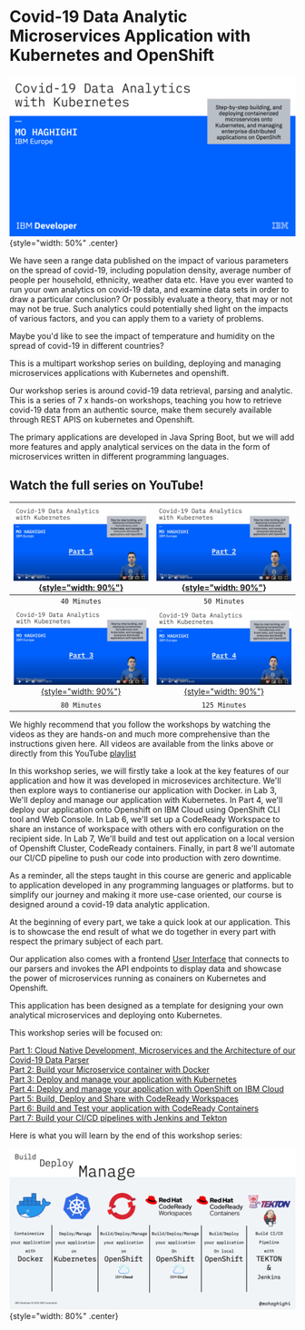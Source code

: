 # Covid-19 Data Analytic Microservices Application with Kubernetes and OpenShift

![alt text](images/Labs/intro.png){style="width: 50%" .center}

We have seen a range data published on the impact of various parameters on the spread of covid-19, including population density, average number of people per household, ethnicity, weather data etc.
Have you ever wanted to run your own analytics on covid-19 data, and examine data sets in order to draw a particular conclusion? Or possibly evaluate a theory, that may or not may not be true. Such analytics could potentially shed light on the impacts of various factors, and you can apply them to a variety of problems.

Maybe you'd like to see the impact of temperature and humidity on the spread of covid-19 in different countries?  

This is a multipart workshop series on building, deploying and managing microservices applications with Kubernetes and openshift.

Our workshop series is around covid-19 data retrieval, parsing and analytic. This is a series of 7 x hands-on workshops, teaching you how to retrieve covid-19 data from an authentic source, make them securely available through REST APIS on kubernetes and Openshift.

The primary applications are developed in Java Spring Boot, but we will add more features and apply analytical services on the data in the form of microservices written in different programming languages.

## Watch the full series on YouTube!

| [![Watch Part 1 on YouTube!](images/Labs/Part1-youtube.png){style="width: 90%"}](https://youtu.be/j1jLtp4_6Kg) | [![Watch Part 2 on YouTube!](images/Labs/Part2-youtube.png){style="width: 90%"}](https://youtu.be/RMe2S30Cggc) |
| :-------------: |:-------------:|
| `40 Minutes` | `50 Minutes` |
| [![Watch Part 3 on YouTube!](images/Labs/Part3-youtube.png){style="width: 90%"}](https://youtu.be/zU7ReT8tZfo) | [![Watch Part 4 on YouTube!](images/Labs/Part4-youtube.png){style="width: 90%"}](https://youtu.be/zU7ReT8tZfo) |
| `80 Minutes` | `125 Minutes` |

We highly recommend that you follow the workshops by watching the videos as they are hands-on and much more comprehensive than the instructions given here. All videos are available from the links above or directly from this YouTube [playlist](https://www.youtube.com/playlist?list=PLKBDkjUynCxj2DpjEAWfCsW88M473SWrg)

In this workshop series, we will firstly take a look at the key features of our application and how it was developed in microsevices architecture. We'll then explore ways to contianerise our application with Docker. in Lab 3, We'll deploy and manage our application with Kubernetes. In Part 4, we'll deploy our application onto Openshift on IBM Cloud using OpenShift CLI tool and Web Console. In Lab 6, we'll set up a CodeReady Workspace to share an instance of workspace with others with ero configuration on the recipient side. In Lab 7, We'll build and test out application on a local version of Openshift Cluster, CodeReady containers. Finally, in part 8 we'll automate our CI/CD pipeline to push our code into production with zero downtime.

As a reminder, all the steps taught in this course are generic and applicable to application developed in any programming languages or platforms. but to simplify our journey and making it more use-case oriented, our course is designed around a covid-19 data analytic application.

At the beginning of every part, we take a quick look at our application. This is to
showcase the end result of what we do together in every part with respect the primary subject of each part.

Our application also comes with a frontend [User Interface](https://github.com/mohaghighi/Covid19-UI.git) that connects to our parsers and invokes the API endpoints to display data and showcase the power of microservices running as conainers on Kubernetes and Openshift.

This application has been designed as a template for designing your own analytical microservices and deploying onto Kubernetes.

This workshop series will be focused on:

[Part 1: Cloud Native Development, Microservices and the Architecture of our Covid-19 Data Parser](part1.md)  
[Part 2: Build your Microservice container with Docker](part2.md)  
[Part 3: Deploy and manage your application with Kubernetes](part3.md)  
[Part 4: Deploy and manage your application with OpenShift on IBM Cloud](part4.md)
[Part 5: Build, Deploy and Share with CodeReady Workspaces](part5.md)  
[Part 6: Build and Test your application with CodeReady Containers](part6.md)  
[Part 7: Build your CI/CD pipelines with Jenkins and Tekton](part7.md)  

Here is what you will learn by the end of this workshop series:  
  
![alt text](images/Labs/Slide2.png){style="width: 80%" .center}
